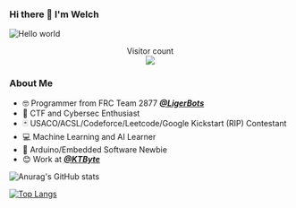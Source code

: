 ### Hi there 👋 I'm Welch

<!--
**Weq511762338/Weq511762338** is a ✨ _special_ ✨ repository because its `README.md` (this file) appears on your GitHub profile.

Here are some ideas to get you started:

- 🔭 I’m currently working on ...
- 🌱 I’m currently learning ...
- 👯 I’m looking to collaborate on ...
- 🤔 I’m looking for help with ...
- 💬 Ask me about ...
- 📫 How to reach me: ...
- 😄 Pronouns: ...
- ⚡ Fun fact: ...
-->

<img src="https://raw.githubusercontent.com/sagar-viradiya/sagar-viradiya/master/resources/banner.png" alt="Hello world">

<p align="center"> 
  Visitor count<br>
  <img src="https://profile-counter.glitch.me/Weq511762338/count.svg" />
</p>

### About Me

- 🤓 Programmer from FRC Team 2877 [***@LigerBots***](https://github.com/ligerbots)
- 🫥 CTF and Cybersec Enthusiast
- 🃏 USACO/ACSL/Codeforce/Leetcode/Google Kickstart (RIP) Contestant
- 💻 Machine Learning and AI Learner
- 🤞 Arduino/Embedded Software Newbie
- 😊 Work at [***@KTByte***](https://www.ktbyte.com)


![Anurag's GitHub stats](https://github-readme-stats.vercel.app/api?username=Weq511762338&show_icons=true&theme=transparent)

[![Top Langs](https://github-readme-stats.vercel.app/api/top-langs/?username=Weq511762338)](https://github.com/anuraghazra/github-readme-stats)

